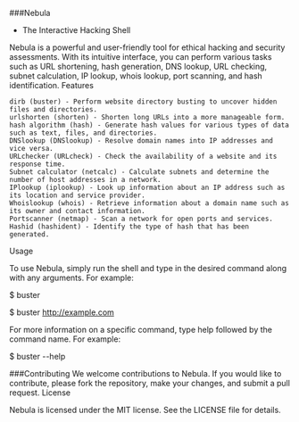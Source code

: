 ###Nebula 
  - The Interactive Hacking Shell

Nebula is a powerful and user-friendly tool for ethical hacking and security assessments. With its intuitive interface, you can perform various tasks such as URL shortening, hash generation, DNS lookup, URL checking, subnet calculation, IP lookup, whois lookup, port scanning, and hash identification.
Features

    dirb (buster) - Perform website directory busting to uncover hidden files and directories.
    urlshorten (shorten) - Shorten long URLs into a more manageable form.
    hash algorithm (hash) - Generate hash values for various types of data such as text, files, and directories.
    DNSlookup (DNSlookup) - Resolve domain names into IP addresses and vice versa.
    URLchecker (URLcheck) - Check the availability of a website and its response time.
    Subnet calculator (netcalc) - Calculate subnets and determine the number of host addresses in a network.
    IPlookup (iplookup) - Look up information about an IP address such as its location and service provider.
    Whoislookup (whois) - Retrieve information about a domain name such as its owner and contact information.
    Portscanner (netmap) - Scan a network for open ports and services.
    Hashid (hashident) - Identify the type of hash that has been generated.

Usage

To use Nebula, simply run the shell and type in the desired command along with any arguments. For example:

  $ buster
  
$ buster http://example.com

For more information on a specific command, type help followed by the command name. For example:

$ buster --help

###Contributing
  We welcome contributions to Nebula. If you would like to contribute, please fork the repository, make your changes, and submit a pull request.
License

Nebula is licensed under the MIT license. See the LICENSE file for details.
